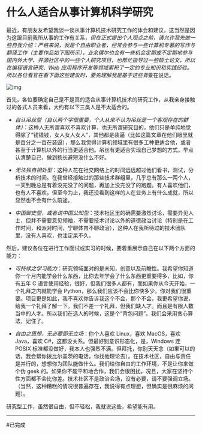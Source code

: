 # 什么人适合从事计算机科学研究

最近，有朋友友希望我谈一谈从事计算机技术研究工作的体会和建议，这当然是因为这跟目前我所从事的工作有关系，*但在正式提出个人观点之前，请允许我先做一些自我介绍：严格来说，我是个自由职业者，经常会参与一些计算机专著的写作与翻译工作（主要作品如下图所示），业余偶尔也会有一些机会定期或不定期地参与国内外大学、开源社区中的一些个人研究项目，也帮忙指导过一些硕士论文，所以在编程语言研究、Web 应用程序开发等领域累积了一定的专业知识和实践经验。所以各位看官在看下面这些建议时，要先理解我是基于这些背*景在说话。

![img](https://img2023.cnblogs.com/blog/691082/202306/691082-20230616114925961-1659836343.png)

首先，各位要确定自己是不是真的适合从事计算机技术的研究工作，从我亲身接触过的各式人员来看，大约有以下三类人是不太适合的。

- *自认吊丝型（自认两个字很重要，个人从来不认为吊丝是一个客观存在的群体）*：这种人无所谓喜欢不喜欢计算，也无所谓研究目的，他们只是单纯地觉得除了“钱钱钱，女人女人女人”，其他都是装逼（比如这篇文章在他们眼里就是百分之一百在装逼），那么我觉得计算机领域里有很多工种更适合他，或者甚至于计算机以外的行当更适合他。吊丝有更适合实现自己梦想的方式。早点认清楚自己，做到扬长避短没什么不好。

- *无法独自相处型*：这种人花在社交网络上的时间远远超过他们看书，测试，分析技术的时间。在我曾经接触过的那些技术群组里，几乎总有那么一两个人，一天到晚总是有着没完没了的问题，再加上没完没了的跑题。有人喜欢他们，也有人不喜欢，但至今为止，我还没看到这样的人在业务上有什么成就，所以显然也不会有什么前途。

- *中国御史型，或者说中国公知型*：技术社区里的确需要激烈讨论，需要异见人士，但并不需要意见领袖，不需要技术讨论以外的道德政治讨论（特别是在工作时间，和派对时间，宁聊体育不聊政治），这种人在我所待过的技术团队里，没有人喜欢，也注定呆不久。

然后，建议各位在进行工作面试或实习的时候，要着重展示自己在以下两个方面的能力：

- *可持续之学习能力*：研究领域面对的是未知，创意以及前瞻性。我希望你知道你一个月内能学会什么东西，比你去年学会了什么东西更重要得多，比如，你有五年 C 语言使用经验，很好，但我们很多人都有，而如果你从今天开始，一个礼拜之内就能学会 Python，那么我们应该不会比你快多少。你对我们很重要。项目更是如此，我不喜欢你告诉我这个不会，那个不会，我更希望你说，给我一个礼拜了解一下。我们不差一个礼拜，但我们缺人才。而且是有限人数当中的人才。所以我们在选人的时候，这是个“背包问题”。我们会采用贪心算法，记住了。

- *自由之思想，无必要即无立场*：你个人喜欢 Linux，喜欢 MacOS，喜欢 Java，喜欢 C#，这都没关系。但最好别意识形态化，是，Windows 连 POSIX 标准都没做好，我本人也强烈不满。但拜托，你别天天念（如果可以的话，我会帮你拨比尔盖茨的电话，你找他理论去）。在技术社区，自由与责任是并行的，想想你为团队能做什么。我们给你自由的工作环境，不是让你来做个伪 geek 的。如果你不能平和地合作，我们会很困扰。况且，大家在坚持个性方面都不会比你差。技术社区不是政治会场，没有必要，请不要强调立场。（当然，这种糟糕的情况很普遍存在，我说得有点理想，但确实是很麻烦的问题）。

研究型工作，虽然很自由，但不轻松，我就说这些，希望能有用。

----
#已完成
